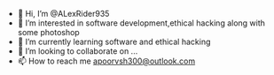 - 👋 Hi, I’m @ALexRider935
- 👀 I’m interested in software development,ethical hacking along with some photoshop
- 🌱 I’m currently learning software and ethical hacking
- 💞️ I’m looking to collaborate on ...
- 📫 How to reach me apoorvsh300@outlook.com

<!---
ALexRider935/ALexRider935 is a ✨ special ✨ repository because its `README.md` (this file) appears on your GitHub profile.
You can click the Preview link to take a look at your changes.
--->
